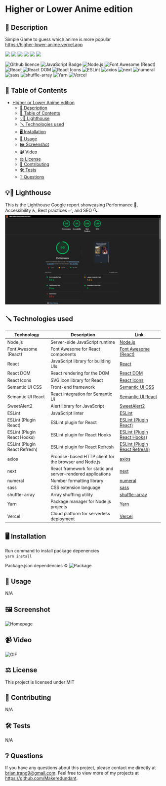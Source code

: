 # Higher or Lower Anime edition

## 📄 Description 
Simple Game to guess which anime is more popular  
https://higher-lower-anime.vercel.app 

![](https://forthebadge.com/images/badges/built-with-love.svg)
![](https://forthebadge.com/images/badges/uses-html.svg)
![](https://forthebadge.com/images/badges/made-with-javascript.svg)
![](https://forthebadge.com/images/badges/contains-cat-gifs.svg)
![](https://forthebadge.com/images/badges/powered-by-electricity.svg)
![](https://forthebadge.com/images/badges/makes-people-smile.svg)

![Github licence](http://img.shields.io/badge/license-MIT-blue.svg)
![JavaScript Badge](https://img.shields.io/badge/JavaScript-yellow.svg)
![Node.js](https://img.shields.io/badge/Node.js-18.2.0-green.svg)
![Font Awesome (React)](https://img.shields.io/badge/Font%20Awesome%20(React)-18.2.0-red.svg)
![React](https://img.shields.io/badge/React-18.2.0-blue.svg)
![React DOM](https://img.shields.io/badge/React%20DOM-18.2.0-blue.svg)
![React Icons](https://img.shields.io/badge/React%20Icons-18.2.0-blue.svg)
![ESLint](https://img.shields.io/badge/ESLint-18.2.0-green.svg)
![axios](https://img.shields.io/badge/axios-0.21.1-black.svg)
![next](https://img.shields.io/badge/next-14.1.4-brown.svg)
![numeral](https://img.shields.io/badge/numeral-2.0.6-silver.svg)
![sass](https://img.shields.io/badge/sass-1.32.8-pink.svg)
![shuffle-array](https://img.shields.io/badge/shuffle--array-1.0.1-white.svg)
![Yarn](https://img.shields.io/badge/Yarn-18.2.0-orange.svg)
![Vercel](https://img.shields.io/badge/Vercel-18.2.0-purple.svg)


## 📓 Table of Contents
- [Higher or Lower Anime edition](#higher-or-lower-anime-edition)
  - [📄 Description](#-description)
  - [📓 Table of Contents](#-table-of-contents)
  - [💡🏡 Lighthouse](#-lighthouse)
  - [🪛 Technologies used](#-technologies-used)
  - [🖥️ Installation](#️-installation)
  - [💬 Usage](#-usage)
  - [🖼️ Screenshot](#️-screenshot)
  - [📹 Video](#-video)
  - [⚖️ License](#️-license)
  - [🤝 Contributing](#-contributing)
  - [🛠️ Tests](#️-tests)
  - [❔ Questions](#-questions)

## 💡🏡 Lighthouse
This is the Lighthouse Google report showcasing Performance 🚀, Accessibility ♿️, Best practices ✅, and SEO 🔍.
![Lighthouse](./assets/Lighthouse.png)

## 🪛 Technologies used 
| Technology                  | Description                             | Link                                                   |
|-----------------------------|-----------------------------------------|--------------------------------------------------------|
| Node.js                     | Server-side JavaScript runtime          | [Node.js](https://nodejs.org/)                         |
| Font Awesome (React)        | Font Awesome for React components      | [Font Awesome (React)](https://fontawesome.com/)       |
| React                       | JavaScript library for building UIs    | [React](https://reactjs.org/)                          |
| React DOM                   | React rendering for the DOM            | [React DOM](https://reactjs.org/)                      |
| React Icons                 | SVG icon library for React             | [React Icons](https://react-icons.github.io/react-icons/) |
| Semantic UI CSS             | Front-end framework                    | [Semantic UI CSS](https://semantic-ui.com/)            |
| Semantic UI React           | React integration for Semantic UI      | [Semantic UI React](https://react.semantic-ui.com/)     |
| SweetAlert2                 | Alert library for JavaScript           | [SweetAlert2](https://sweetalert2.github.io/)          |
| ESLint                      | JavaScript linter                      | [ESLint](https://eslint.org/)                          |
| ESLint (Plugin React)       | ESLint plugin for React                | [ESLint (Plugin React)](https://eslint.org/)           |
| ESLint (Plugin React Hooks) | ESLint plugin for React Hooks          | [ESLint (Plugin React Hooks)](https://www.npmjs.com/package/eslint-plugin-react-hooks) |
| ESLint (Plugin React Refresh)| ESLint plugin for React Refresh       | [ESLint (Plugin React Refresh)](https://www.npmjs.com/package/eslint-plugin-react-refresh) |
| axios                       | Promise-based HTTP client for the browser and Node.js | [axios](https://github.com/axios/axios)       |
| next                        | React framework for static and server-rendered applications | [next](https://nextjs.org/)          |
| numeral                     | Number formatting library              | [numeral](http://numeraljs.com/)                       |
| sass                        | CSS extension language                 | [sass](https://sass-lang.com/)                         |
| shuffle-array               | Array shuffling utility                | [shuffle-array](https://www.npmjs.com/package/shuffle-array) |
| Yarn                        | Package manager for Node.js projects   | [Yarn](https://yarnpkg.com/)                           |
| Vercel                      | Cloud platform for serverless deployment | [Vercel](https://vercel.com/)                          |

    
## 🖥️ Installation 
Run command to install package depenencies  
```yarn install```

  
Package.json dependencies ⚙️ 
![Package](./assets/package.json.png) 

## 💬 Usage 
N/A


## 🖼️ Screenshot
![Homepage](./assets/Homepage.png)


## 📹 Video
![GIF](./assets/Anime-GIF.gif)
  
## ⚖️ License 
This project is licensed under MIT
  
## 🤝 Contributing 
N/A
  
## 🛠️ Tests
N/A
 
## ❔ Questions
If you have any questions about this project, please contact me directly at brian.trang9@gmail.com. Feel free to view more of my projects at https://github.com/Makeredundant.